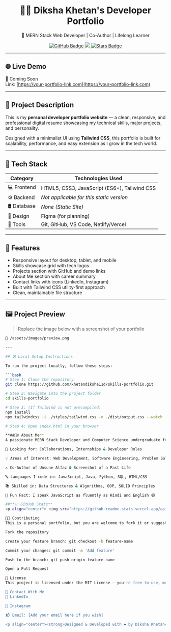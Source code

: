 <h1 align="center">👩‍💻 Diksha Khetan's Developer Portfolio</h1>
<p align="center">
  🚀 MERN Stack Web Developer | Co-Author | Lifelong Learner
</p>

<p align="center">
  <a href="https://github.com/dikshakh011">
    <img src="https://img.shields.io/github/followers/dikshakh011?label=Follow&style=social" alt="GitHub Badge" />
  </a>
  <a href="https://www.linkedin.com/in/diksha-khetan-0a33b4227">
    <img src="https://img.shields.io/badge/LinkedIn-blue?style=flat-square&logo=linkedin&labelColor=blue" />
  </a>
  <a href="[https://github.com/dikshakh011/DikshaKhetan/stargazers]">
    <img src="https://img.shields.io/github/stars/dikshakh011/DikshaKhetan" alt="Stars Badge"/>
  </a>
</p>

---

## 🌐 Live Demo

🚧 Coming Soon  
Link: [https://your-portfolio-link.com](https://your-portfolio-link.com)

---

## 📌 Project Description

This is my **personal developer portfolio website** — a clean, responsive, and professional digital resume showcasing my technical skills, major projects, and personality.

Designed with a minimalist UI using **Tailwind CSS**, this portfolio is built for scalability, performance, and easy extension as I grow in the tech world.

---

## 🚀 Tech Stack

| Category      | Technologies Used                          |
|---------------|---------------------------------------------|
| 💻 Frontend    | HTML5, CSS3, JavaScript (ES6+), Tailwind CSS |
| ⚙️ Backend     | *Not applicable for this static version*    |
| 🛢 Database    | *None (Static Site)*                       |
| 🎨 Design     | Figma (for planning)                        |
| 🧰 Tools       | Git, GitHub, VS Code, Netlify/Vercel        |

---

## 🎯 Features

- Responsive layout for desktop, tablet, and mobile
- Skills showcase grid with tech logos
- Projects section with GitHub and demo links
- About Me section with career summary
- Contact links with icons (LinkedIn, Instagram)
- Built with Tailwind CSS utility-first approach
- Clean, maintainable file structure

---

## 🖼️ Project Preview

> Replace the image below with a screenshot of your portfolio

```bash
📂 /assets/images/preview.png

---

## 🛠️ Local Setup Instructions

To run the project locally, follow these steps:

```bash
# Step 1: Clone the repository
git clone https://github.com/khetandiksha11d/skills-portfolio.git

# Step 2: Navigate into the project folder
cd skills-portfolio

# Step 3: (If Tailwind is not precompiled)
npm install
npx tailwindcss -i ./styles/tailwind.css -o ./dist/output.css --watch

# Step 4: Open index.html in your browser

**##🙋‍♀️ About Me**
A passionate MERN Stack Developer and Computer Science undergraduate from India. I specialize in crafting scalable, clean, and maintainable code for real-world applications.

💼 Looking for: Collaborations, Internships & Developer Roles

💡 Areas of Interest: Web Development, Software Engineering, Problem Solving

✍️ Co-Author of Unsune Alfaz & Screenshot of a Past Life

🔤 Languages I code in: JavaScript, Java, Python, SQL, HTML/CSS

📚 Skilled in: Data Structures & Algorithms, OOP, SOLID Principles

💬 Fun Fact: I speak JavaScript as fluently as Hindi and English 😅

##**📈 GitHub Stats**
<p align="center"> <img src="https://github-readme-stats.vercel.app/api?username=khetandiksha11d&show_icons=true&theme=radical" /> <img src="https://github-readme-streak-stats.herokuapp.com/?user=khetandiksha11d&theme=radical" /> </p>

🧑‍💻 Contributing
This is a personal portfolio, but you are welcome to fork it or suggest improvements.

Fork the repository

Create your feature branch: git checkout -b feature-name

Commit your changes: git commit -m 'Add feature'

Push to the branch: git push origin feature-name

Open a Pull Request

📄 License
This project is licensed under the MIT License — you're free to use, modify, and distribute it with attribution.

🔗 Contact With Me
💼 LinkedIn

📸 Instagram

📬 Email: [Add your email here if you wish]

<p align="center"><strong>Designed & Developed with ❤️ by Diksha Khetan</strong></p> ```
